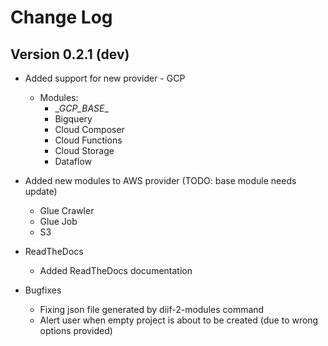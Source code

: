 # Change Log

## Version 0.2.1 (dev)

- Added support for new provider - GCP
  - Modules:
    - \__GCP_BASE__
    - Bigquery
    - Cloud Composer
    - Cloud Functions
    - Cloud Storage
    - Dataflow
- Added new modules to AWS provider (TODO: base module needs update)
  - Glue Crawler
  - Glue Job
  - S3

- ReadTheDocs
  - Added ReadTheDocs documentation

- Bugfixes
  - Fixing json file generated by diif-2-modules command
  - Alert user when empty project is about to be created (due to wrong options provided)